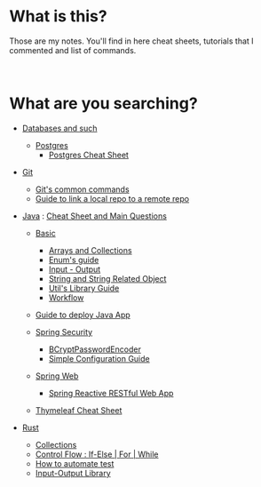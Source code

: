 
<h1>What is this?</h1>

Those are my notes. You'll find in here cheat sheets, tutorials that I commented and list of commands.

<br>

<h1> What are you searching? </h1>

* [Databases and such](/db)
    * [Postgres](/db/psql)
        * [Postgres Cheat Sheet](/db/psql/postgresql-cheat-sheet.md)
* [Git](/git)
    * [Git's common commands](/git/git-cheat-sheet.md)
    * [Guide to link a local repo to a remote repo](/git/git-remote-repo.md)

* [Java](/java) : [Cheat Sheet and Main Questions](/java/java-cheat-sheet.md)

    * [Basic](/java/basics)
        * [Arrays and Collections](/java/basics/iterables.md)
        * [Enum's guide](/java/basics/enum.md)
        * [Input - Output](/java/basics/IO.md)
        * [String and String Related Object](/java/basics/strings.md)
        * [Util's Library Guide](/java/basics/util.md)
        * [Workflow](/java/basics/workflow.md)
    * [Guide to deploy Java App](/java/deploy.md)
    * [Spring Security](/java/spring-security)
        * [BCryptPasswordEncoder](/java/spring-security/security-and-bcryptencoder.md)
        * [Simple Configuration Guide](/java/spring-security/config-spring-security.md)
        
    * [Spring Web](/java/spring-web)
        * [Spring Reactive RESTful Web App](/java/spring-web/spring-reactive-rest-web-app.md)
    * [Thymeleaf Cheat Sheet](/java/thymeleaf-cheat-sheet.md)
* [Rust](/rust)
    * [Collections](/rust/collections.md)
    * [Control Flow : If-Else | For | While](/rust/control-flow.md)
    * [How to automate test](/rust/test.md)
    * [Input-Output Library](/rust/std::io.md)
